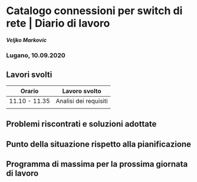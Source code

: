 # Catalogo connessioni per switch di rete | Diario di lavoro
##### Veljko Markovic
### Lugano, 10.09.2020

## Lavori svolti


|Orario        |Lavoro svolto                 |
|--------------|------------------------------|
|11.10 - 11.35   |Analisi dei requisiti        |
|  |                              |

##  Problemi riscontrati e soluzioni adottate


##  Punto della situazione rispetto alla pianificazione


## Programma di massima per la prossima giornata di lavoro

